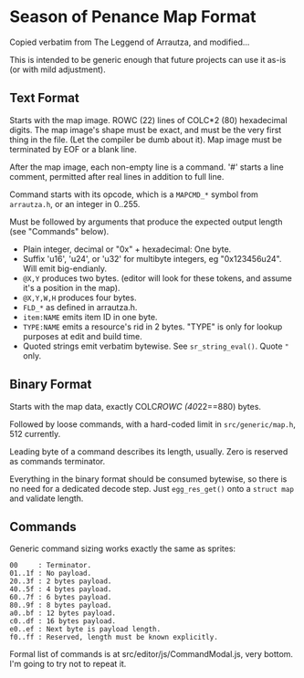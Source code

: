 # Season of Penance Map Format

Copied verbatim from The Leggend of Arrautza, and modified...

This is intended to be generic enough that future projects can use it as-is (or with mild adjustment).

## Text Format

Starts with the map image. ROWC (22) lines of COLC*2 (80) hexadecimal digits.
The map image's shape must be exact, and must be the very first thing in the file.
(Let the compiler be dumb about it).
Map image must be terminated by EOF or a blank line.

After the map image, each non-empty line is a command.
'#' starts a line comment, permitted after real lines in addition to full line.

Command starts with its opcode, which is a `MAPCMD_*` symbol from `arrautza.h`, or an integer in 0..255.

Must be followed by arguments that produce the expected output length (see "Commands" below).

- Plain integer, decimal or "0x" + hexadecimal: One byte.
- Suffix 'u16', 'u24', or 'u32' for multibyte integers, eg "0x123456u24". Will emit big-endianly.
- `@X,Y` produces two bytes. (editor will look for these tokens, and assume it's a position in the map).
- `@X,Y,W,H` produces four bytes.
- `FLD_*` as defined in arrautza.h.
- `item:NAME` emits item ID in one byte.
- `TYPE:NAME` emits a resource's rid in 2 bytes. "TYPE" is only for lookup purposes at edit and build time.
- Quoted strings emit verbatim bytewise. See `sr_string_eval()`. Quote `"` only.

## Binary Format

Starts with the map data, exactly COLC*ROWC (40*22==880) bytes.

Followed by loose commands, with a hard-coded limit in `src/generic/map.h`, 512 currently.

Leading byte of a command describes its length, usually.
Zero is reserved as commands terminator.

Everything in the binary format should be consumed bytewise, so there is no need for a dedicated decode step.
Just `egg_res_get()` onto a `struct map` and validate length.

## Commands

Generic command sizing works exactly the same as sprites:
```
00     : Terminator.
01..1f : No payload.
20..3f : 2 bytes payload.
40..5f : 4 bytes payload.
60..7f : 6 bytes payload.
80..9f : 8 bytes payload.
a0..bf : 12 bytes payload.
c0..df : 16 bytes payload.
e0..ef : Next byte is payload length.
f0..ff : Reserved, length must be known explicitly.
```

Formal list of commands is at src/editor/js/CommandModal.js, very bottom.
I'm going to try not to repeat it.
